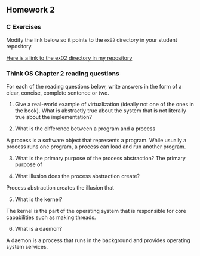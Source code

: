 ## Homework 2

### C Exercises

Modify the link below so it points to the `ex02` directory in your
student repository.

[Here is a link to the ex02 directory in my repository](https://github.com/ericasaywhat/ExercisesInC/tree/master/exercises/ex02)

### Think OS Chapter 2 reading questions

For each of the reading questions below, write answers in the form of
a clear, concise, complete sentence or two.

1. Give a real-world example of virtualization (ideally not one of 
the ones in the book).  What is abstractly true about the system that
is not literally true about the implementation?




2. What is the difference between a program and a process

A process is a software object that represents a program. While usually a process runs one program, a process can load and run another program.

3. What is the primary purpose of the process abstraction? 
The primary purpose of 

4. What illusion does the process abstraction create?

Process abstraction creates the illusion that 

5. What is the kernel?

The kernel is the part of the operating system that is responsible for core capabilities such as making threads.

6. What is a daemon?

A daemon is a process that runs in the background and provides operating system services.
